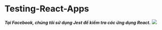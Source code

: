 # Testing-React-Apps
***Tại Facebook, chúng tôi sử dụng Jest để kiểm tra các ứng dụng React.***
![](https://e7.pngegg.com/pngimages/755/519/png-clipart-jest-logo-tech-companies.png)
